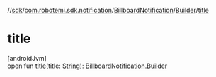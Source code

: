 //[sdk](../../../../index.md)/[com.robotemi.sdk.notification](../../index.md)/[BillboardNotification](../index.md)/[Builder](index.md)/[title](title.md)

# title

[androidJvm]\
open fun [title](title.md)(title: [String](https://docs.oracle.com/javase/8/docs/api/java/lang/String.html)): [BillboardNotification.Builder](index.md)
